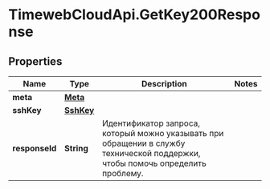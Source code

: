 # TimewebCloudApi.GetKey200Response

## Properties

Name | Type | Description | Notes
------------ | ------------- | ------------- | -------------
**meta** | [**Meta**](Meta.md) |  | 
**sshKey** | [**SshKey**](SshKey.md) |  | 
**responseId** | **String** | Идентификатор запроса, который можно указывать при обращении в службу технической поддержки, чтобы помочь определить проблему. | 


